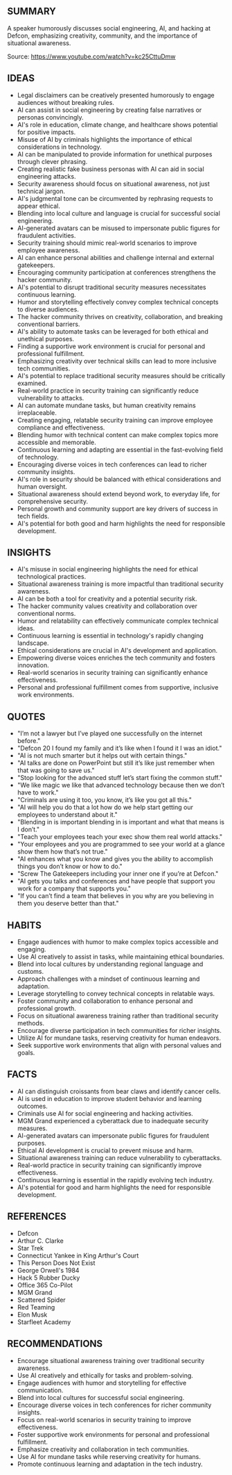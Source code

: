 ## SUMMARY
A speaker humorously discusses social engineering, AI, and hacking at Defcon, emphasizing creativity, community, and the importance of situational awareness.

Source: https://www.youtube.com/watch?v=kc25CttuDmw

## IDEAS
- Legal disclaimers can be creatively presented humorously to engage audiences without breaking rules.
- AI can assist in social engineering by creating false narratives or personas convincingly.
- AI's role in education, climate change, and healthcare shows potential for positive impacts.
- Misuse of AI by criminals highlights the importance of ethical considerations in technology.
- AI can be manipulated to provide information for unethical purposes through clever phrasing.
- Creating realistic fake business personas with AI can aid in social engineering attacks.
- Security awareness should focus on situational awareness, not just technical jargon.
- AI's judgmental tone can be circumvented by rephrasing requests to appear ethical.
- Blending into local culture and language is crucial for successful social engineering.
- AI-generated avatars can be misused to impersonate public figures for fraudulent activities.
- Security training should mimic real-world scenarios to improve employee awareness.
- AI can enhance personal abilities and challenge internal and external gatekeepers.
- Encouraging community participation at conferences strengthens the hacker community.
- AI's potential to disrupt traditional security measures necessitates continuous learning.
- Humor and storytelling effectively convey complex technical concepts to diverse audiences.
- The hacker community thrives on creativity, collaboration, and breaking conventional barriers.
- AI's ability to automate tasks can be leveraged for both ethical and unethical purposes.
- Finding a supportive work environment is crucial for personal and professional fulfillment.
- Emphasizing creativity over technical skills can lead to more inclusive tech communities.
- AI's potential to replace traditional security measures should be critically examined.
- Real-world practice in security training can significantly reduce vulnerability to attacks.
- AI can automate mundane tasks, but human creativity remains irreplaceable.
- Creating engaging, relatable security training can improve employee compliance and effectiveness.
- Blending humor with technical content can make complex topics more accessible and memorable.
- Continuous learning and adapting are essential in the fast-evolving field of technology.
- Encouraging diverse voices in tech conferences can lead to richer community insights.
- AI's role in security should be balanced with ethical considerations and human oversight.
- Situational awareness should extend beyond work, to everyday life, for comprehensive security.
- Personal growth and community support are key drivers of success in tech fields.
- AI's potential for both good and harm highlights the need for responsible development.

## INSIGHTS
- AI's misuse in social engineering highlights the need for ethical technological practices.
- Situational awareness training is more impactful than traditional security awareness.
- AI can be both a tool for creativity and a potential security risk.
- The hacker community values creativity and collaboration over conventional norms.
- Humor and relatability can effectively communicate complex technical ideas.
- Continuous learning is essential in technology's rapidly changing landscape.
- Ethical considerations are crucial in AI's development and application.
- Empowering diverse voices enriches the tech community and fosters innovation.
- Real-world scenarios in security training can significantly enhance effectiveness.
- Personal and professional fulfillment comes from supportive, inclusive work environments.

## QUOTES
- "I’m not a lawyer but I’ve played one successfully on the internet before."
- "Defcon 20 I found my family and it’s like when I found it I was an idiot."
- "AI is not much smarter but it helps out with certain things."
- "AI talks are done on PowerPoint but still it’s like just remember when that was going to save us."
- "Stop looking for the advanced stuff let’s start fixing the common stuff."
- "We like magic we like that advanced technology because then we don’t have to work."
- "Criminals are using it too, you know, it’s like you got all this."
- "AI will help you do that a lot how do we help start getting our employees to understand about it."
- "Blending in is important blending in is important and what that means is I don’t."
- "Teach your employees teach your exec show them real world attacks."
- "Your employees and you are programmed to see your world at a glance show them how that’s not true."
- "AI enhances what you know and gives you the ability to accomplish things you don’t know or how to do."
- "Screw The Gatekeepers including your inner one if you’re at Defcon."
- "AI gets you talks and conferences and have people that support you work for a company that supports you."
- "If you can’t find a team that believes in you why are you believing in them you deserve better than that."

## HABITS
- Engage audiences with humor to make complex topics accessible and engaging.
- Use AI creatively to assist in tasks, while maintaining ethical boundaries.
- Blend into local cultures by understanding regional language and customs.
- Approach challenges with a mindset of continuous learning and adaptation.
- Leverage storytelling to convey technical concepts in relatable ways.
- Foster community and collaboration to enhance personal and professional growth.
- Focus on situational awareness training rather than traditional security methods.
- Encourage diverse participation in tech communities for richer insights.
- Utilize AI for mundane tasks, reserving creativity for human endeavors.
- Seek supportive work environments that align with personal values and goals.

## FACTS
- AI can distinguish croissants from bear claws and identify cancer cells.
- AI is used in education to improve student behavior and learning outcomes.
- Criminals use AI for social engineering and hacking activities.
- MGM Grand experienced a cyberattack due to inadequate security measures.
- AI-generated avatars can impersonate public figures for fraudulent purposes.
- Ethical AI development is crucial to prevent misuse and harm.
- Situational awareness training can reduce vulnerability to cyberattacks.
- Real-world practice in security training can significantly improve effectiveness.
- Continuous learning is essential in the rapidly evolving tech industry.
- AI's potential for good and harm highlights the need for responsible development.

## REFERENCES
- Defcon
- Arthur C. Clarke
- Star Trek
- Connecticut Yankee in King Arthur's Court
- This Person Does Not Exist
- George Orwell's 1984
- Hack 5 Rubber Ducky
- Office 365 Co-Pilot
- MGM Grand
- Scattered Spider
- Red Teaming
- Elon Musk
- Starfleet Academy

## RECOMMENDATIONS
- Encourage situational awareness training over traditional security awareness.
- Use AI creatively and ethically for tasks and problem-solving.
- Engage audiences with humor and storytelling for effective communication.
- Blend into local cultures for successful social engineering.
- Encourage diverse voices in tech conferences for richer community insights.
- Focus on real-world scenarios in security training to improve effectiveness.
- Foster supportive work environments for personal and professional fulfillment.
- Emphasize creativity and collaboration in tech communities.
- Use AI for mundane tasks while reserving creativity for humans.
- Promote continuous learning and adaptation in the tech industry.
